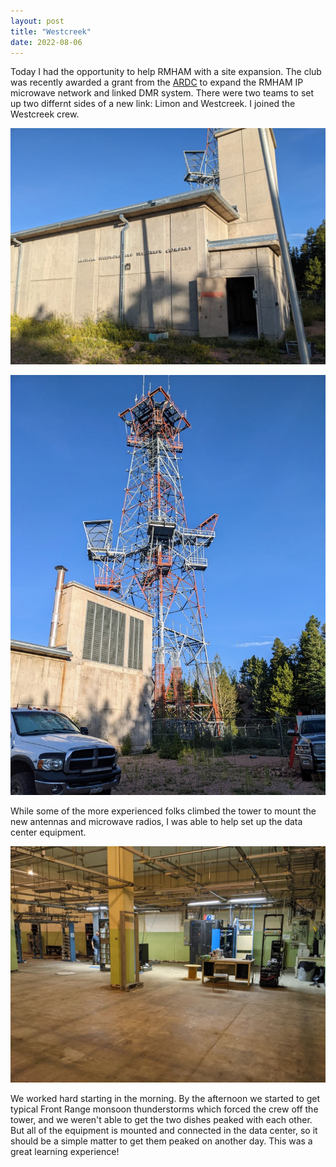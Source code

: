 ```yaml
---
layout: post
title: "Westcreek"
date: 2022-08-06
---
```


Today I had the opportunity to help RMHAM with a site expansion. The club was recently awarded a
grant from the [ARDC](https://grants.ardc.net/) to expand the RMHAM IP microwave network and linked
DMR system. There were two teams to set up two differnt sides of a new link: Limon and Westcreek. I
joined the Westcreek crew.

![Westcreek building](/assets/2022-08-06-building.jpg)

![Westcreek tower](/assets/2022-08-06-tower.jpg)

While some of the more experienced folks climbed the tower to mount the new antennas and microwave
radios, I was able to help set up the data center equipment.

![Westcreek data center](/assets/2022-08-06-inside.jpg)

We worked hard starting in the morning. By the afternoon we started to get typical Front Range
monsoon thunderstorms which forced the crew off the tower, and we weren't able to get the two dishes
peaked with each other. But all of the equipment is mounted and connected in the data center, so it
should be a simple matter to get them peaked on another day. This was a great learning experience!
